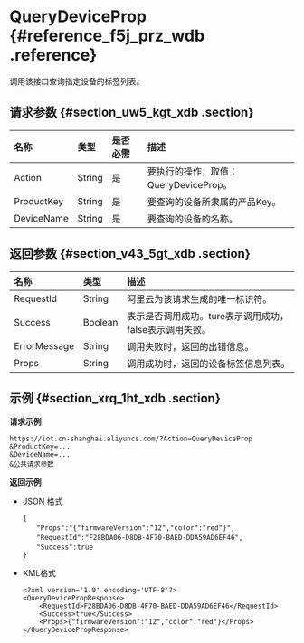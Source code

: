 # QueryDeviceProp {#reference_f5j_prz_wdb .reference}

调用该接口查询指定设备的标签列表。

## 请求参数 {#section_uw5_kgt_xdb .section}

|名称|类型|是否必需|描述|
|:-|:-|:---|:-|
|Action|String|是|要执行的操作，取值：QueryDeviceProp。|
|ProductKey|String|是|要查询的设备所隶属的产品Key。|
|DeviceName|String|是|要查询的设备的名称。|

## 返回参数 {#section_v43_5gt_xdb .section}

|名称|类型|描述|
|:-|:-|:-|
|RequestId|String|阿里云为该请求生成的唯一标识符。|
|Success|Boolean|表示是否调用成功。ture表示调用成功，false表示调用失败。|
|ErrorMessage|String|调用失败时，返回的出错信息。|
|Props|String|调用成功时，返回的设备标签信息列表。|

## 示例 {#section_xrq_1ht_xdb .section}

**请求示例**

```
https://iot.cn-shanghai.aliyuncs.com/?Action=QueryDeviceProp
&ProductKey=...
&DeviceName=...
&公共请求参数
```

**返回示例**

-   JSON 格式

    ```
    {
    　　"Props":"{"firmwareVersion":"12","color":"red"}",
    　　"RequestId":"F28BDA06-D8DB-4F70-BAED-DDA59AD6EF46",
    　　"Success":true
    }
    ```

-   XML格式

    ```
    <?xml version='1.0' encoding='UTF-8'?>
    <QueryDevicePropResponse>
        <RequestId>F28BDA06-D8DB-4F70-BAED-DDA59AD6EF46</RequestId>
        <Success>true</Success>
        <Props>{"firmwareVersion":"12","color":"red"}</Props>
    </QueryDevicePropResponse>
    ```


